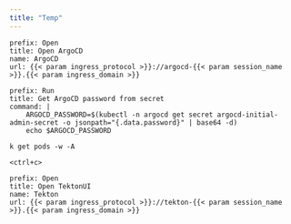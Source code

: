 ```yaml
---
title: "Temp"
---
```


```dashboard:reload-dashboard
prefix: Open
title: Open ArgoCD
name: ArgoCD
url: {{< param ingress_protocol >}}://argocd-{{< param session_name >}}.{{< param ingress_domain >}}
```

```terminal:execute
prefix: Run
title: Get ArgoCD password from secret
command: |
    ARGOCD_PASSWORD=$(kubectl -n argocd get secret argocd-initial-admin-secret -o jsonpath="{.data.password}" | base64 -d)
    echo $ARGOCD_PASSWORD
```

```execute-2
k get pods -w -A
```

```execute-2
<ctrl+c>
```

```dashboard:reload-dashboard
prefix: Open
title: Open TektonUI
name: Tekton
url: {{< param ingress_protocol >}}://tekton-{{< param session_name >}}.{{< param ingress_domain >}}
```